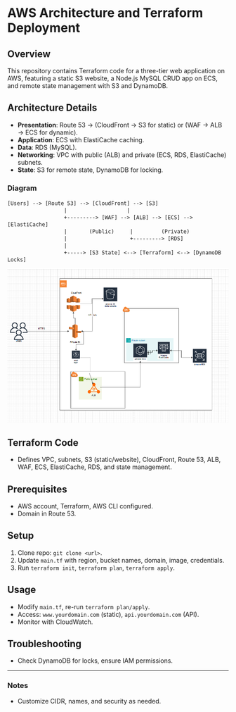# AWS Architecture and Terraform Deployment

## Overview
This repository contains Terraform code for a three-tier web application on AWS, featuring a static S3 website, a Node.js MySQL CRUD app on ECS, and remote state management with S3 and DynamoDB.

## Architecture Details
- **Presentation**: Route 53 → (CloudFront → S3 for static) or (WAF → ALB → ECS for dynamic).
- **Application**: ECS with ElastiCache caching.
- **Data**: RDS (MySQL).
- **Networking**: VPC with public (ALB) and private (ECS, RDS, ElastiCache) subnets.
- **State**: S3 for remote state, DynamoDB for locking.

### Diagram
```
[Users] --> [Route 53] --> [CloudFront] --> [S3]
                  |                   |
                  +---------> [WAF] --> [ALB] --> [ECS] --> [ElastiCache]
                  |       (Public)     |         (Private)
                  |                    +---------> [RDS]
                  |
                  +-----> [S3 State] <--> [Terraform] <--> [DynamoDB Locks]
```
![alt text](image-3.png)
## Terraform Code
- Defines VPC, subnets, S3 (static/website), CloudFront, Route 53, ALB, WAF, ECS, ElastiCache, RDS, and state management.

## Prerequisites
- AWS account, Terraform, AWS CLI configured.
- Domain in Route 53.

## Setup
1. Clone repo: `git clone <url>`.
2. Update `main.tf` with region, bucket names, domain, image, credentials.
3. Run `terraform init`, `terraform plan`, `terraform apply`.

## Usage
- Modify `main.tf`, re-run `terraform plan/apply`.
- Access: `www.yourdomain.com` (static), `api.yourdomain.com` (API).
- Monitor with CloudWatch.

## Troubleshooting
- Check DynamoDB for locks, ensure IAM permissions.

---

### Notes
- Customize CIDR, names, and security as needed.
